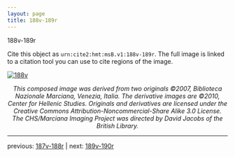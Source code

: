```yaml
---
layout: page
title: 188v-189r
---
```


188v-189r

Cite this object as `urn:cite2:hmt:msB.v1:188v-189r`. The full image is linked to a citation tool you can use to cite regions of the image.

[![188v](http://www.homermultitext.org/iipsrv?IIIF=/project/homer/pyramidal/deepzoom/hmt/vbbifolio/v1/vb_188v_189r.tif/full/800,/0/default.jpg)](http://www.homermultitext.org/ict2/?urn=urn:cite2:hmt:vbbifolio.v1:vb_188v_189r) 

<p style="text-align: center; font-style: italic;">This composed image was derived from two originals ©2007, Biblioteca Nazionale Marciana, Venezia, Italia. The derivative images are ©2010, Center for Hellenic Studies. Originals and derivatives are licensed under the Creative Commons Attribution-Noncommercial-Share Alike 3.0 License. The CHS/Marciana Imaging Project was directed by David Jacobs of the British Library.</p>

---

previous: [187v-188r](../187v-188r/) | next: [189v-190r](../189v-190r/)